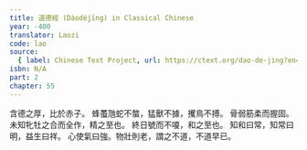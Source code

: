 ```yaml
---
title: 道德經 (Dàodéjīng) in Classical Chinese
year: -400
translator: Laozi
code: lao
source:
  { label: Chinese Text Project, url: https://ctext.org/dao-de-jing?en=off }
isbn: N/A
part: 2
chapter: 55
---
```


含德之厚，比於赤子。
蜂蠆虺蛇不螫，猛獸不據，攫鳥不搏。
骨弱筋柔而握固。未知牝牡之合而全作，精之至也。
終日號而不嗄，和之至也。
知和曰常，知常曰明，益生曰祥。
心使氣曰強。物壯則老，謂之不道，不道早已。
